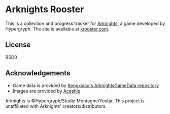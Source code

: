 # Arknights Rooster
This is a collection and progress tracker for [Arknights](https://www.arknights.global/), a game developed by Hypergryph.
The site is available at [krooster.com](https://krooster.com/).

## License
BSD0

## Acknowledgements
- Game data is provided by [Kengxxiao's ArknightsGameData repository](https://github.com/Kengxxiao/ArknightsGameData)
- Images are provided by [Aceship](https://github.com/Aceship/AN-EN-Tags)

Arknights is &copy;Hypergryph/Studio Montagne/Yostar. This project is unaffiliated with Arknights' creators/distributors.
